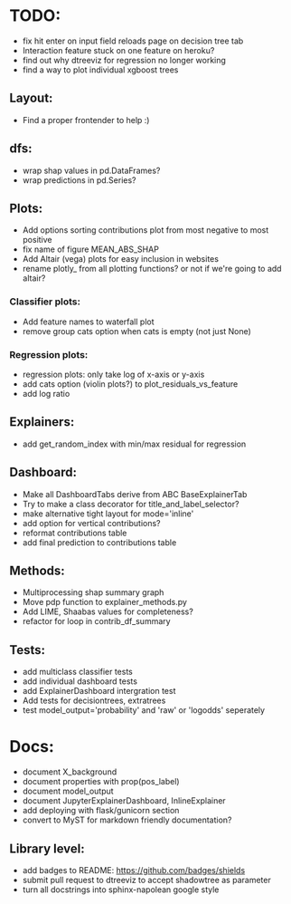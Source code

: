 
# TODO:
- fix hit enter on input field reloads page on decision tree tab
- Interaction feature stuck on one feature on heroku?
- find out why dtreeviz for regression no longer working
- find a way to plot individual xgboost trees

## Layout:
- Find a proper frontender to help :)

## dfs:
- wrap shap values in pd.DataFrames?
- wrap predictions in pd.Series?

## Plots:
- Add options sorting contributions plot from most negative to most positive
- fix name of figure MEAN_ABS_SHAP
- Add Altair (vega) plots for easy inclusion in websites
- rename plotly_ from all plotting functions? or not if we're going to add altair?

### Classifier plots:
- Add feature names to waterfall plot
- remove group cats option when cats is empty (not just None)


### Regression plots:
- regression plots: only take log of x-axis or y-axis
- add cats option (violin plots?) to plot_residuals_vs_feature
- add log ratio

## Explainers:
- add get_random_index with min/max residual for regression

## Dashboard:
- Make all DashboardTabs derive from ABC BaseExplainerTab
- Try to make a class decorator for title_and_label_selector?
- make alternative tight layout for mode='inline' 
- add option for vertical contributions?
- reformat contributions table
- add final prediction to contributions table

## Methods:
- Multiprocessing shap summary graph 
- Move pdp function to explainer_methods.py
- Add LIME, Shaabas values for completeness?
- refactor for loop in contrib_df_summary

## Tests:
- add multiclass classifier tests
- add individual dashboard tests
- add ExplainerDashboard intergration test
- Add tests for decisiontrees, extratrees
- test model_output='probability' and 'raw' or 'logodds' seperately

# Docs:
- document X_background
- document properties with prop(pos_label)
- document model_output
- document JupyterExplainerDashboard, InlineExplainer
- add deploying with flask/gunicorn section
- convert to MyST for markdown friendly documentation?

## Library level:
- add badges to README: https://github.com/badges/shields
- submit pull request to dtreeviz to accept shadowtree as parameter
- turn all docstrings into sphinx-napolean google style

